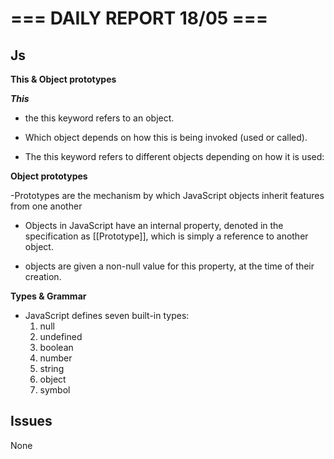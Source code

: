 # === DAILY REPORT 18/05 ===

## Js

**This & Object prototypes**

**_This_**

- the this keyword refers to an object.

- Which object depends on how this is being invoked (used or called).

- The this keyword refers to different objects depending on how it is used:


**Object prototypes**

-Prototypes are the mechanism by which JavaScript objects inherit features from one another

- Objects in JavaScript have an internal property, denoted in the specification as [[Prototype]], which is simply a reference to another object.

- objects are given a non-null value for this property, at the time of their creation.

**Types & Grammar**

- JavaScript defines seven built-in types:
   1. null
   2. undefined
   3. boolean
   4. number
   5. string
   6. object
   7. symbol

## Issues

None
